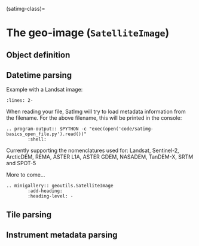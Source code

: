 (satimg-class)=

# The geo-image (`SatelliteImage`)

## Object definition

## Datetime parsing

Example with a Landsat image:

```{literalinclude} code/satimg-basics_open_file.py
:lines: 2-
```

When reading your file, SatImg will try to load metadata information from the filename.
For the above filename, this will be printed in the console:

```{eval-rst}
.. program-output:: $PYTHON -c "exec(open('code/satimg-basics_open_file.py').read())"
        :shell:
```

Currently supporting the nomenclatures used for: Landsat, Sentinel-2, ArcticDEM, REMA, ASTER L1A, ASTER GDEM, NASADEM, TanDEM-X, SRTM and SPOT-5

More to come...

```{eval-rst}
.. minigallery:: geoutils.SatelliteImage
        :add-heading:
        :heading-level: -
```

## Tile parsing

## Instrument metadata parsing
